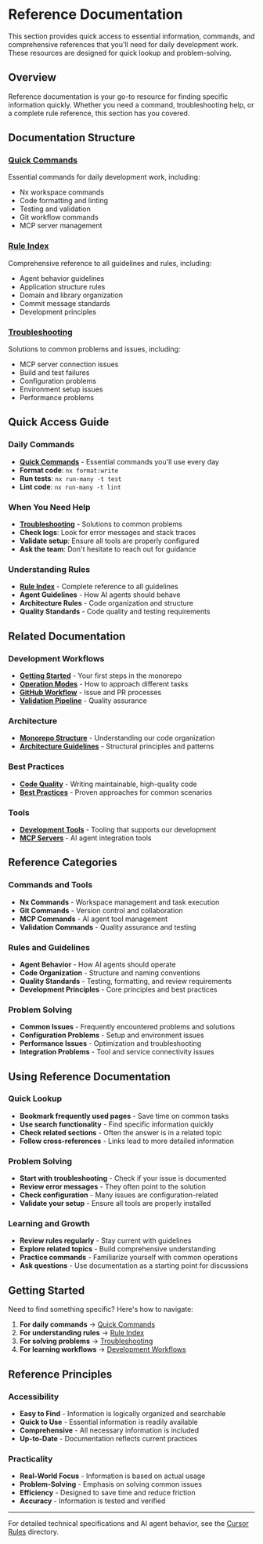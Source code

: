 # Reference Documentation

This section provides quick access to essential information, commands, and comprehensive references that you'll need for daily development work. These resources are designed for quick lookup and problem-solving.

## Overview

Reference documentation is your go-to resource for finding specific information quickly. Whether you need a command, troubleshooting help, or a complete rule reference, this section has you covered.

## Documentation Structure

### [Quick Commands](./quick-commands.md)

Essential commands for daily development work, including:

- Nx workspace commands
- Code formatting and linting
- Testing and validation
- Git workflow commands
- MCP server management

### [Rule Index](./rule-index.md)

Comprehensive reference to all guidelines and rules, including:

- Agent behavior guidelines
- Application structure rules
- Domain and library organization
- Commit message standards
- Development principles

### [Troubleshooting](./troubleshooting.md)

Solutions to common problems and issues, including:

- MCP server connection issues
- Build and test failures
- Configuration problems
- Environment setup issues
- Performance problems

## Quick Access Guide

### Daily Commands

- **[Quick Commands](./quick-commands.md)** - Essential commands you'll use every day
- **Format code**: `nx format:write`
- **Run tests**: `nx run-many -t test`
- **Lint code**: `nx run-many -t lint`

### When You Need Help

- **[Troubleshooting](./troubleshooting.md)** - Solutions to common problems
- **Check logs**: Look for error messages and stack traces
- **Validate setup**: Ensure all tools are properly configured
- **Ask the team**: Don't hesitate to reach out for guidance

### Understanding Rules

- **[Rule Index](./rule-index.md)** - Complete reference to all guidelines
- **Agent Guidelines** - How AI agents should behave
- **Architecture Rules** - Code organization and structure
- **Quality Standards** - Code quality and testing requirements

## Related Documentation

### Development Workflows

- **[Getting Started](../development-workflows/getting-started.md)** - Your first steps in the monorepo
- **[Operation Modes](../development-workflows/operation-modes.md)** - How to approach different tasks
- **[GitHub Workflow](../development-workflows/github-workflow.md)** - Issue and PR processes
- **[Validation Pipeline](../development-workflows/validation-pipeline.md)** - Quality assurance

### Architecture

- **[Monorepo Structure](../architecture/monorepo-structure.md)** - Understanding our code organization
- **[Architecture Guidelines](../architecture/README.md)** - Structural principles and patterns

### Best Practices

- **[Code Quality](../best-practices/code-quality.md)** - Writing maintainable, high-quality code
- **[Best Practices](../best-practices/README.md)** - Proven approaches for common scenarios

### Tools

- **[Development Tools](../tools/README.md)** - Tooling that supports our development
- **[MCP Servers](../tools/README.md)** - AI agent integration tools

## Reference Categories

### Commands and Tools

- **Nx Commands** - Workspace management and task execution
- **Git Commands** - Version control and collaboration
- **MCP Commands** - AI agent tool management
- **Validation Commands** - Quality assurance and testing

### Rules and Guidelines

- **Agent Behavior** - How AI agents should operate
- **Code Organization** - Structure and naming conventions
- **Quality Standards** - Testing, formatting, and review requirements
- **Development Principles** - Core principles and best practices

### Problem Solving

- **Common Issues** - Frequently encountered problems and solutions
- **Configuration Problems** - Setup and environment issues
- **Performance Issues** - Optimization and troubleshooting
- **Integration Problems** - Tool and service connectivity issues

## Using Reference Documentation

### Quick Lookup

- **Bookmark frequently used pages** - Save time on common tasks
- **Use search functionality** - Find specific information quickly
- **Check related sections** - Often the answer is in a related topic
- **Follow cross-references** - Links lead to more detailed information

### Problem Solving

- **Start with troubleshooting** - Check if your issue is documented
- **Review error messages** - They often point to the solution
- **Check configuration** - Many issues are configuration-related
- **Validate your setup** - Ensure all tools are properly installed

### Learning and Growth

- **Review rules regularly** - Stay current with guidelines
- **Explore related topics** - Build comprehensive understanding
- **Practice commands** - Familiarize yourself with common operations
- **Ask questions** - Use documentation as a starting point for discussions

## Getting Started

Need to find something specific? Here's how to navigate:

1. **For daily commands** → [Quick Commands](./quick-commands.md)
2. **For understanding rules** → [Rule Index](./rule-index.md)
3. **For solving problems** → [Troubleshooting](./troubleshooting.md)
4. **For learning workflows** → [Development Workflows](../development-workflows/README.md)

## Reference Principles

### Accessibility

- **Easy to Find** - Information is logically organized and searchable
- **Quick to Use** - Essential information is readily available
- **Comprehensive** - All necessary information is included
- **Up-to-Date** - Documentation reflects current practices

### Practicality

- **Real-World Focus** - Information is based on actual usage
- **Problem-Solving** - Emphasis on solving common issues
- **Efficiency** - Designed to save time and reduce friction
- **Accuracy** - Information is tested and verified

---

For detailed technical specifications and AI agent behavior, see the [Cursor Rules](../../.cursor/rules/) directory.
